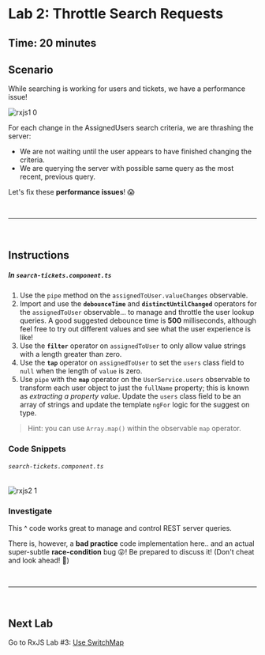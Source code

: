 # Lab 2: Throttle Search Requests

## Time: 20 minutes

## Scenario

While searching is working for users and tickets, we have a performance issue!

![rxjs1 0](https://user-images.githubusercontent.com/210413/47622033-f1855c80-dacd-11e8-9ec0-1d26a90b3456.jpg)

For each change in the AssignedUsers search criteria, we are thrashing the server:

*  We are not waiting until the user appears to have finished changing the criteria.
*  We are querying the server with possible same query as the most recent, previous query.


Let's fix these **performance issues**! 😱 

<br/>

----

<br/>

## Instructions

##### In `search-tickets.component.ts`

1. Use the `pipe` method on the `assignedToUser.valueChanges` observable.
2. Import and use the **`debounceTime`** and **`distinctUntilChanged`** operators for the `assignedToUser` observable... to manage and throttle the user lookup queries. A good suggested debounce time is **500** milliseconds, although feel free to try out different values and see what the user experience is like!
3. Use the **`filter`** operator on `assignedToUser` to only allow value strings with a length greater than zero.
4. Use the **`tap`** operator on `assignedToUser` to set the `users` class field to `null` when the length of `value` is zero.
5. Use `pipe` with the **`map`** operator on the `UserService.users` observable to transform each user object to just the `fullName` property; this is known as *extracting a property value*. Update the `users` class field to be an array of strings and update the template `ngFor` logic for the suggest on type.
  >  Hint: you can use `Array.map()` within the observable `map` operator.

### Code Snippets

###### `search-tickets.component.ts`

![rxjs2 1](https://user-images.githubusercontent.com/210413/47622233-a456ba00-dad0-11e8-84cf-96899908704f.jpg)


### Investigate

This ^ code works great to manage and control REST server queries.

There is, however, a **bad practice** code implementation here.. and an actual super-subtle **race-condition** bug 😜! Be prepared to discuss it! (Don't cheat and look ahead! 🤗)


<br/>

----

<br/>

## Next Lab

Go to RxJS Lab #3: [Use SwitchMap](lab-3.md)

